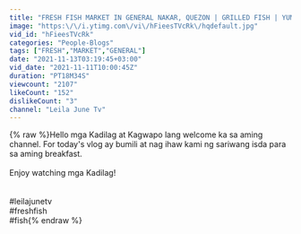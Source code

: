 ```yaml
---
title: "FRESH FISH MARKET IN GENERAL NAKAR, QUEZON | GRILLED FISH | YUMMY BREAKFAST | vlog#168"
image: "https:\/\/i.ytimg.com\/vi\/hFieesTVcRk\/hqdefault.jpg"
vid_id: "hFieesTVcRk"
categories: "People-Blogs"
tags: ["FRESH","MARKET","GENERAL"]
date: "2021-11-13T03:19:45+03:00"
vid_date: "2021-11-11T10:00:45Z"
duration: "PT18M34S"
viewcount: "2107"
likeCount: "152"
dislikeCount: "3"
channel: "Leila June Tv"
---
```

{% raw %}Hello mga Kadilag at Kagwapo lang welcome ka sa aming channel. For today's vlog ay bumili at nag ihaw kami ng sariwang isda para sa aming breakfast. <br /><br />Enjoy watching mga Kadilag! <br /><br /><br />#leilajunetv <br />#freshfish <br />#fish{% endraw %}
